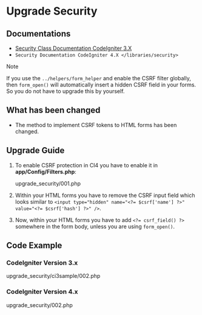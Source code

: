# Upgrade Security

<div class="contents" local="" depth="2">

</div>

## Documentations

- [Security Class Documentation CodeIgniter
  3.X](http://codeigniter.com/userguide3/libraries/security.html)
- `Security Documentation CodeIgniter 4.X </libraries/security>`

> [!NOTE]
> If you use the `../helpers/form_helper` and enable the CSRF filter
> globally, then `form_open()` will automatically insert a hidden CSRF
> field in your forms. So you do not have to upgrade this by yourself.

## What has been changed

- The method to implement CSRF tokens to HTML forms has been changed.

## Upgrade Guide

1.  To enable CSRF protection in CI4 you have to enable it in
    **app/Config/Filters.php**:

    <div class="literalinclude">

    upgrade_security/001.php

    </div>

2.  Within your HTML forms you have to remove the CSRF input field which
    looks similar to
    `<input type="hidden" name="<?= $csrf['name'] ?>" value="<?= $csrf['hash'] ?>" />`.

3.  Now, within your HTML forms you have to add `<?= csrf_field() ?>`
    somewhere in the form body, unless you are using `form_open()`.

## Code Example

### CodeIgniter Version 3.x

<div class="literalinclude">

upgrade_security/ci3sample/002.php

</div>

### CodeIgniter Version 4.x

<div class="literalinclude">

upgrade_security/002.php

</div>
